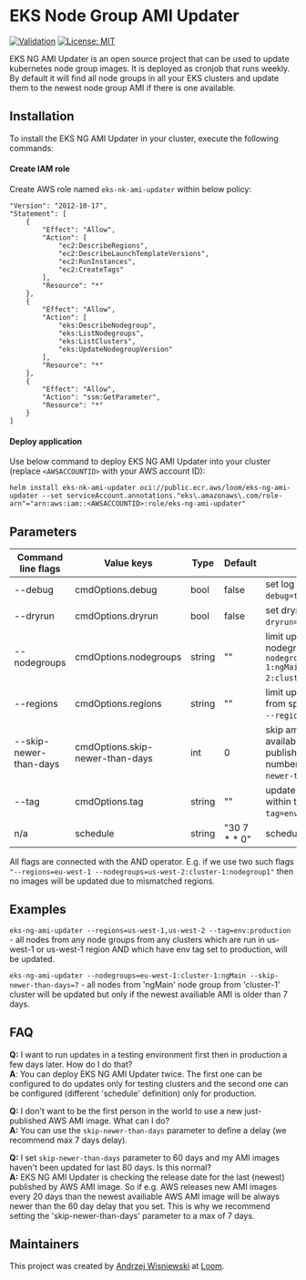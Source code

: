# EKS Node Group AMI Updater

[![Validation](https://github.com/loomhq/eks-ng-ami-updater/actions/workflows/validate.yml/badge.svg)](https://github.com/loomhq/eks-ng-ami-updater/actions/workflows/validate.yml)
[![License: MIT](https://img.shields.io/badge/license-MIT-blue)](https://opensource.org/license/mit/)

EKS NG AMI Updater is an open source project that can be used to update kubernetes node group images. It is deployed as cronjob that runs weekly. By default it will find all node groups in all your EKS clusters and update them to the newest node group AMI if there is one available.

## Installation

To install the EKS NG AMI Updater in your cluster, execute the following commands:

#### Create IAM role

Create AWS role named `eks-nk-ami-updater` within below policy:

```
"Version": "2012-10-17",
"Statement": [
    {
        "Effect": "Allow",
        "Action": [
            "ec2:DescribeRegions",
            "ec2:DescribeLaunchTemplateVersions",
            "ec2:RunInstances",
            "ec2:CreateTags"
        ],
        "Resource": "*"
    },
    {
        "Effect": "Allow",
        "Action": [
            "eks:DescribeNodegroup",
            "eks:ListNodegroups",
            "eks:ListClusters",
            "eks:UpdateNodegroupVersion"
        ],
        "Resource": "*"
    },
    {
        "Effect": "Allow",
        "Action": "ssm:GetParameter",
        "Resource": "*"
    }
]
```

#### Deploy application

Use below command to deploy EKS NG AMI Updater into your cluster (replace `<AWSACCOUNTID>` with your AWS account ID):

`helm install eks-nk-ami-updater oci://public.ecr.aws/loom/eks-ng-ami-updater --set serviceAccount.annotations."eks\.amazonaws\.com/role-arn"="arn:aws:iam::<AWSACCOUNTID>:role/eks-ng-ami-updater"`

## Parameters

| Command line flags     | Value keys                      | Type   | Default      | Description                                                                                                                                  |
| ---------------------- | ------------------------------- | ------ | ------------ | -------------------------------------------------------------------------------------------------------------------------------------------- |
| --debug                | cmdOptions.debug                | bool   | false        | set log level to debug (eg. `--debug=true`)                                                                                                  |
| --dryrun               | cmdOptions.dryrun               | bool   | false        | set dryrun mode (eg. `--dryrun=true`)                                                                                                        |
| --nodegroups           | cmdOptions.nodegroups           | string | ""           | limit update amis to specified nodegroups (eg. `--nodegroups=eu-west-1:cluster-1:ngMain,eu-west-2:clusterStage:nodegroupStage1`)             |
| --regions              | cmdOptions.regions              | string | ""           | limit update amis to nodegroups from specified regions only (eg. `--regions=eu-west-1,us-west-1`)                                            |
| --skip-newer-than-days | cmdOptions.skip-newer-than-days | int    | 0            | skip ami update if the latest available in AWS ami image was published in less than provided number of days (eg. `--skip-newer-than-days=7`) |
| --tag                  | cmdOptions.tag                  | string | ""           | update amis only for nodegroups within this tag (eg. `--tag=env:production`)                                                                 |
| n/a                    | schedule                        | string | "30 7 * * 0" | schedule run within [cron syntax](https://kubernetes.io/docs/concepts/workloads/controllers/cron-jobs/#schedule-syntax)                      |

All flags are connected with the AND operator. E.g. if we use two such flags `"--regions=eu-west-1 --nodegroups=us-west-2:cluster-1:nodegroup1"` then no images will be updated due to mismatched regions.

## Examples

`eks-ng-ami-updater --regions=us-west-1,us-west-2 --tag=env:production` - all nodes from any node groups from any clusters which are run in us-west-1 or us-west-1 region AND which have env tag set to production, will be updated.

`eks-ng-ami-updater --nodegroups=eu-west-1:cluster-1:ngMain --skip-newer-than-days=7` - all nodes from 'ngMain' node group from 'cluster-1' cluster will be updated but only if the newest availiable AMI is older than 7 days.

## FAQ

**Q:** I want to run updates in a testing environment first then in production a few days later. How do I do that? \
**A**: You can deploy EKS NG AMI Updater twice. The first one can be configured to do updates only for testing clusters and the second one can be configured (different 'schedule' definition) only for production.

**Q:** I don't want to be the first person in the world to use a new just-published AWS AMI image. What can I do? \
**A:** You can use the `skip-newer-than-days` parameter to define a delay (we recommend max 7 days delay).

**Q:** I set `skip-newer-than-days` parameter to 60 days and my AMI images haven't been updated for last 80 days. Is this normal? \
**A:** EKS NG AMI Updater is checking the release date for the last (newest) published by AWS AMI image. So if e.g. AWS releases new AMI images every 20 days than the newest availiable AWS AMI image will be always newer than the 60 day delay that you set. This is why we recommend setting the 'skip-newer-than-days' parameter to a max of 7 days.

## Maintainers

This project was created by [Andrzej Wisniewski](https://github.com/AndrzejWisniewski) at [Loom](https://github.com/loomhq/).
